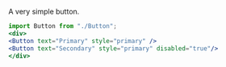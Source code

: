 A very simple button.        
```jsx                       
import Button from "./Button";
<div>                                       
<Button text="Primary" style="primary" />
<Button text="Secondary" style="primary" disabled="true"/>
</div>
```